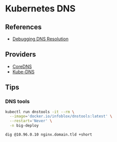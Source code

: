 # Kubernetes DNS

## References

- [Debugging DNS Resolution](https://kubernetes.io/docs/tasks/administer-cluster/dns-debugging-resolution/)

## Providers

- [CoreDNS](/coredns.md)
- [Kube-DNS](/kube-dns.md)

## Tips

### DNS tools

```sh
kubectl run dnstools -it --rm \
  --image='docker.io/infoblox/dnstools:latest' \
  --restart='Never' \
  -n big-deploy
```

```sh
dig @10.96.0.10 nginx.domain.tld +short
```

<!-- ### minikube Hosts

```sh
minikube ssh -- sudo cat /etc/hosts
```

```sh
minikube ssh -- 'sudo /usr/bin/sh -c "echo -e \"127.0.0.1\tsubdomain.domain.tld\" >> /etc/hosts"'
``` -->

